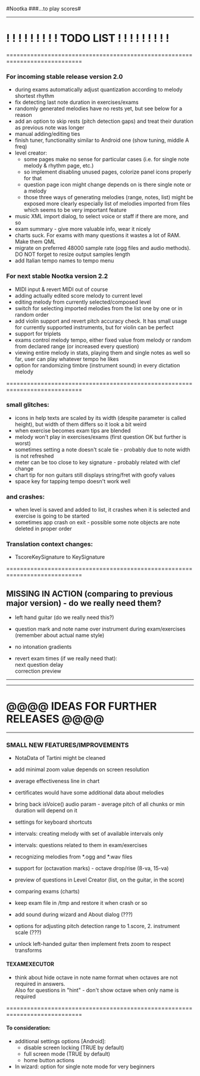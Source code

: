 #Nootka
###...to play scores#

***

# ! ! ! ! ! ! ! ! ! TODO LIST ! ! ! ! ! ! ! ! !

============================================================================

### For incoming stable release version 2.0
  - during exams automatically adjust quantization according to melody shortest rhythm
  - fix detecting last note duration in exercises/exams
  - randomly generated melodies have no rests yet, but see below for a reason
  - add an option to skip rests (pitch detection gaps) and treat their duration as previous note was longer
  - manual adding/editing ties
  - finish tuner, functionality similar to Android one (show tuning, middle A freq)
  - level creator:
    - some pages make no sense for particular cases (i.e. for single note melody & rhythm page, etc.)
    - so implement disabling unused pages, colorize panel icons properly for that
    - question page icon might change depends on is there single note or a melody
    - those three ways of generating melodies (range, notes, list) might be exposed more clearly
      especially list of melodies imported from files which seems to be very important feature
  - music XML import dialog, to select voice or staff if there are more, and so
  - exam summary - give more valuable info, wear it nicely
  - charts suck. For exams with many questions it wastes a lot of RAM. Make them QML
  - migrate on preferred 48000 sample rate (ogg files and audio methods). DO NOT forget to resize output samples length
  - add Italian tempo names to tempo menu

### For next stable Nootka version 2.2
  - MIDI input & revert MIDI out of course
  - adding actually edited score melody to current level
  - editing melody from currently selected/composed level
  - switch for selecting imported melodies from the list one by one or in random order
  - add violin support and revert pitch accuracy check.
    It has small usage for currently supported instruments, but for violin can be perfect
  - support for triplets
  - exams control melody tempo, either fixed value from melody or random from declared range (or increased every question)
  - viewing entire melody in stats, playing them and single notes as well
    so far, user can play whatever tempo he likes
  - option for randomizing timbre (instrument sound) in every dictation melody


============================================================================

### small glitches:
 - icons in help texts are scaled by its width (despite parameter is called height), but width of them differs so it look a bit weird
 - when exercise becomes exam tips are blended
 - melody won't play in exercises/exams (first question OK but further is worst)
 - sometimes setting a note doesn't scale tie - probably due to note width is not refreshed
 - meter can be too close to key signature - probably related with clef change
 - chart tip for non guitars still displays string/fret with goofy values
 - space key for tapping tempo doesn't work well

### and crashes:
 - when level is saved and added to list, it crashes when it is selected and exercise is going to be started
 - sometimes app crash on exit - possible some note objects are note deleted in proper order

### Translation context changes:
 - TscoreKeySignature to KeySignature

============================================================================

## MISSING IN ACTION (comparing to previous major version) - do we really need them?
 - left hand guitar (do we really need this?)
 - question mark and note name over instrument during exam/exercises (remember about actual name style)
 - no intonation gradients

 - revert exam times (if we really need that):  
    next question delay  
    correction preview

***
***
# @@@@ IDEAS FOR FURTHER RELEASES @@@@
***

### SMALL NEW FEATURES/IMPROVEMENTS
  - NotaData of Tartini might be cleaned
  - add minimal zoom value depends on screen resolution
  - average effectiveness line in chart
  - certificates would have some additional data about melodies
  - bring back isVoice() audio param - average pitch of all chunks or min duration will depend on it

  - settings for keyboard shortcuts
  - intervals: creating melody with set of available intervals only
  - intervals: questions related to them in exam/exercises
  - recognizing melodies from *.ogg and *.wav files
  - support for (octavation marks) - octave drop/rise (8-va, 15-va)
  - preview of questions in Level Creator (list, on the guitar, in the score)
  - comparing exams (charts)
  - keep exam file in /tmp and restore it when crash or so
  - add sound during wizard and About dialog (???)
  - options for adjusting pitch detection range to  1.score, 2. instrument scale (???)

  - unlock left-handed guitar then implement frets zoom to respect transforms


#### TEXAMEXECUTOR
  - think about hide octave in note name format when octaves are not required in answers.  
     Also for questions in "hint" - don't show octave when only name is required 


============================================================================
#### To consideration:
  - additional settings options [Android]:
      - disable screen locking (TRUE by default)
      - full screen mode (TRUE by default)
      - home button actions
  - In wizard: option for single note mode for very beginners


